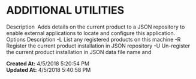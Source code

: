 # ADDITIONAL UTILITIES 

Description  Adds details on the current product to a JSON repository to enable external applications to locate and configure this application. Options Description -L List any registered products on this machine -R Register the current product installation in JSON repository -U Un-register the current product installation in JSON data file name and   

**Created At:** 4/5/2018 5:20:54 PM  
**Updated At:** 4/5/2018 5:40:58 PM  

